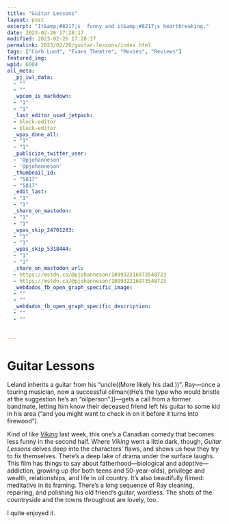 ```yaml
---
title: "Guitar Lessons"
layout: post
excerpt: "It&amp;#8217;s  funny and it&amp;#8217;s heartbreaking."
date: 2023-02-26 17:28:17
modified: 2023-02-26 17:28:17
permalink: 2023/02/26/guitar-lessons/index.html
tags: ["Corb Lund", "Evans Theatre", "Movies", "Reviews"]
featured_img: 
wpid: 6004
all_meta: 
  _pj_iwl_data:
  - ""
  - ""
  _wpcom_is_markdown:
  - "1"
  - "1"
  _last_editor_used_jetpack:
  - block-editor
  - block-editor
  _wpas_done_all:
  - "1"
  - "1"
  _publicize_twitter_user:
  - '@pjohanneson'
  - '@pjohanneson'
  _thumbnail_id:
  - "5817"
  - "5817"
  _edit_last:
  - "1"
  - "1"
  _share_on_mastodon:
  - "1"
  - "1"
  _wpas_skip_24701283:
  - "1"
  - "1"
  _wpas_skip_5318444:
  - "1"
  - "1"
  _share_on_mastodon_url:
  - https://mstdn.ca/@pjohanneson/109932216973548723
  - https://mstdn.ca/@pjohanneson/109932216973548723
  _webdados_fb_open_graph_specific_image:
  - ""
  - ""
  _webdados_fb_open_graph_specific_description:
  - ""
  - ""
  
  
---
```


# Guitar Lessons

Leland inherits a guitar from his “uncle((More likely his dad.))”. Ray—once a touring musician, now a successful oilman((He’s the type who would bristle at the suggestion he’s an “oilperson”.))—gets a call from a former bandmate, letting him know their deceased friend left his guitar to some kid in his area (“and you might want to check in on it before it turns into firewood”).

Kind of like [*Viking*](https://patrickjohanneson.com/2023/02/18/viking-review/) last week, this one’s a Canadian comedy that becomes less funny in the second half. Where *Viking* went a little dark, though, *Guitar Lessons* delves deep into the characters’ flaws, and shows us how they try to fix themselves. There’s a deep lake of drama under the surface laughs. This film has things to say about fatherhood—biological and adoptive—addiction, growing up (for both teens and 50-year-olds), privilege and wealth, relationships, and life in oil country. It’s also beautifully filmed: meditative in its framing. There’s a long sequence of Ray cleaning, repairing, and polishing his old friend’s guitar, wordless. The shots of the countryside and the towns throughout are lovely, too.

I quite enjoyed it.